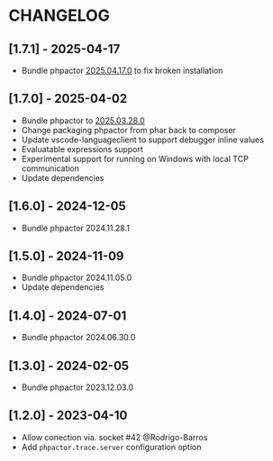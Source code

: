 # CHANGELOG

## [1.7.1] - 2025-04-17

- Bundle phpactor [2025.04.17.0](https://github.com/phpactor/phpactor/releases/tag/2025.04.17.0) to fix broken installation

## [1.7.0] - 2025-04-02

- Bundle phpactor to [2025.03.28.0](https://github.com/phpactor/phpactor/releases/tag/2025.03.28.0)
- Change packaging phpactor from phar back to composer
- Update vscode-languageclient to support debugger inline values
- Evaluatable expressions support
- Experimental support for running on Windows with local TCP communication
- Update dependencies

## [1.6.0] - 2024-12-05

- Bundle phpactor 2024.11.28.1

## [1.5.0] - 2024-11-09

- Bundle phpactor 2024.11.05.0
- Update dependencies

## [1.4.0] - 2024-07-01

- Bundle phpactor 2024.06.30.0

## [1.3.0] - 2024-02-05

- Bundle phpactor 2023.12.03.0

## [1.2.0] - 2023-04-10

- Allow conection via. socket #42 @Rodrigo-Barros
- Add `phpactor.trace.server` configuration option

